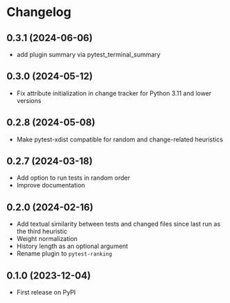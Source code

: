 
# Changelog


0.3.1 (2024-06-06)
----

* add plugin summary via pytest_terminal_summary

0.3.0 (2024-05-12)
----

* Fix attribute initialization in change tracker for Python 3.11 and lower versions


0.2.8 (2024-05-08)
----

* Make pytest-xdist compatible for random and change-related heuristics


0.2.7 (2024-03-18)
----

* Add option to run tests in random order
* Improve documentation




0.2.0 (2024-02-16)
----

* Add textual similarity between tests and changed files since last run as the third heuristic
* Weight normalization
* History length as an optional argument
* Rename plugin to `pytest-ranking`


0.1.0 (2023-12-04)
----

* First release on PyPI
